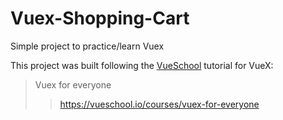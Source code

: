 # Vuex-Shopping-Cart
Simple project to practice/learn Vuex

This project was built following the [VueSchool](https://vueschool.io/) tutorial for VueX: 

> Vuex for everyone
>> https://vueschool.io/courses/vuex-for-everyone

